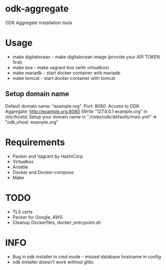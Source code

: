 # odk-aggregate
ODK Aggregate installation tools


# Usage
* make digitalocean  - make digitalocean image (provide your API TOKEN first)
* make box           - make vagrant box (with virtualbox)
* make mariadb       - start docker container with mariadb
* make tomcat        - start docker container with tomcat


## Setup domain name
Default domain name: "example.org".
Port: 8080.
Access to ODK Aggregate: http://example.org:8080  (Write "127.0.0.1 example.org" in /etc/hosts) 
Setup your domain name in "./roles/odk/defaults/main.yml"  => "odk_vhost: example.org"


# Requirements
* Packer and Vagrant by HashiCorp
* Virtualbox
* Ansible
* Docker and Docker-compose
* Make


# TODO
* TLS certs
* Packer for Google, AWS
* Cleanup Dockerfiles, docker_entrypoint.sh


# INFO
* Bug in odk installer in cmd mode - missed database hostname in config
* odk installer doesn't work without glibc

